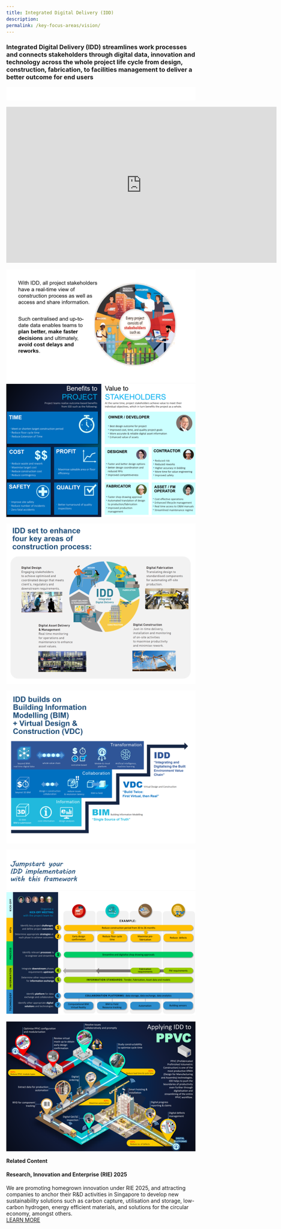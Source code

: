 ```yaml
---
title: Integrated Digital Delivery (IDD)
description:  
permalink: /key-focus-areas/vision/
---
```

### Integrated Digital Delivery (IDD) streamlines work processes and connects stakeholders through digital data, innovation and technology across the whole project life cycle from design, construction, fabrication, to facilities management to deliver a better outcome for end users

![Sustainablt](/images/white.PNG)
<iframe width="720" height="415" src="https://www.youtube.com/embed/04EunnNFfRg?rel=0&autoplay=1&mute=1&enablejsapi=1" frameborder="0" allow="accelerometer; autoplay; clipboard-write; encrypted-media; gyroscope; picture-in-picture" allowfullscreen></iframe>
	
	

![Sustainable Dessvelopment](/images/idd07.PNG)
![Sustainable Dessveplopment](/images/idd04.PNG)


![Sustainable Dessvelopment](/images/idd08.PNG)

![Sustainable Dessvelopment](/images/idd09.PNG)

![Sustainable Dessvelopment](/images/idd10a.PNG)
![Sustainable Dessvelopment](/images/idd10.PNG)

![Sustainable Dessvelopment](/images/idd05.PNG)


**Related Content**

#### Research, Innovation and Enterprise (RIE) 2025  
We are promoting homegrown innovation under RIE 2025, and attracting companies to anchor their R&D activities in Singapore to develop new sustainability solutions such as carbon capture, utilisation and storage, low-carbon hydrogen, energy efficient materials, and solutions for the circular economy, amongst others.  
<a href="https://www.nrf.gov.sg/about-nrf/rie-ecosystem" class="front-page-cta bp-sec-button margin--top padding--bottom" target="_blank">
	<span>LEARN MORE</span>
	<i class="sgds-icon sgds-icon-arrow-right is-size-4" aria-hidden="true"></i>
</a>

